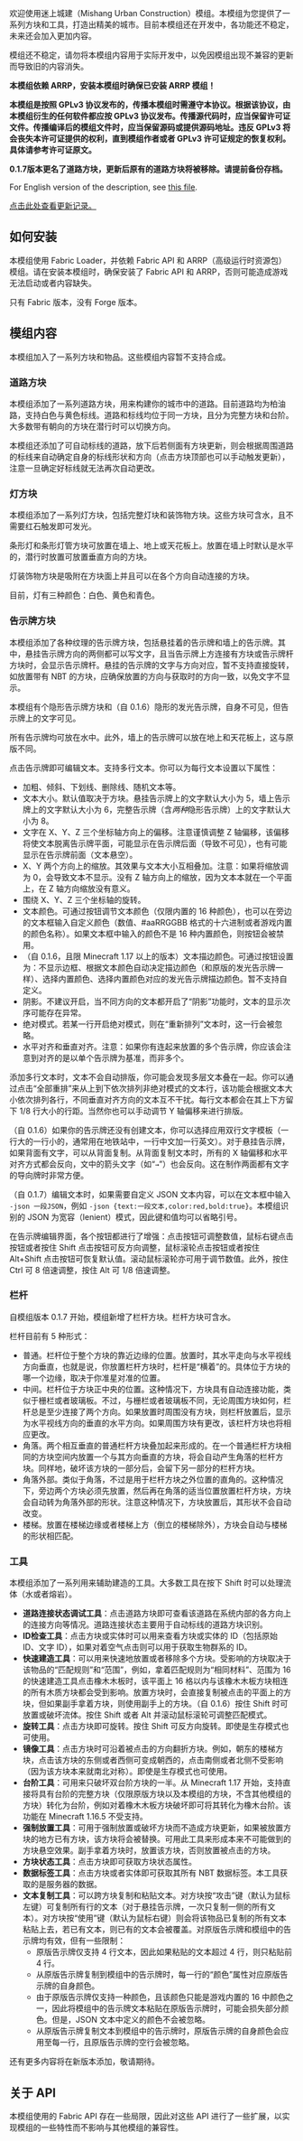 欢迎使用迷上城建（Mishang Urban Construction）模组。本模组为您提供了一系列方块和工具，打造出精美的城市。目前本模组还在开发中，各功能还不稳定，未来还会加入更加内容。

模组还不稳定，请勿将本模组内容用于实际开发中，以免因模组出现不兼容的更新而导致旧的内容消失。

**本模组依赖 ARRP，安装本模组时确保已安装 ARRP 模组！**

**本模组是按照 GPLv3 协议发布的，传播本模组时需遵守本协议。根据该协议，由本模组衍生的任何软件都应按 GPLv3 协议发布。传播源代码时，应当保留许可证文件。传播编译后的模组文件时，应当保留源码或提供源码地址。违反 GPLv3 将会丧失本许可证提供的权利，直到模组作者或者 GPLv3 许可证规定的恢复权利。具体请参考许可证原文。**

**0.1.7版本更名了道路方块，更新后原有的道路方块将被移除。请提前备份存档。**

For English version of the description, see [this file](README-en.md).

[点击此处查看更新记录。](UpdateLog.md)

## 如何安装

本模组使用 Fabric Loader，并依赖 Fabric API 和 ARRP（高级运行时资源包）模组。请在安装本模组时，确保安装了 Fabric API 和 ARRP，否则可能造成游戏无法启动或者内容缺失。

只有 Fabric 版本，没有 Forge 版本。

## 模组内容

本模组加入了一系列方块和物品。这些模组内容暂不支持合成。

### 道路方块

本模组添加了一系列道路方块，用来构建你的城市中的道路。目前道路均为柏油路，支持白色与黄色标线。道路和标线均位于同一方块，且分为完整方块和台阶。大多数带有朝向的方块在潜行时可以切换方向。

本模组还添加了可自动标线的道路，放下后若侧面有方块更新，则会根据周围道路的标线来自动确定自身的标线形状和方向（点击方块顶部也可以手动触发更新），注意一旦确定好标线就无法再次自动更改。

### 灯方块

本模组添加了一系列灯方块，包括完整灯块和装饰物方块。这些方块可含水，且不需要红石触发即可发光。

条形灯和条形灯管方块可放置在墙上、地上或天花板上。放置在墙上时默认是水平的，潜行时放置可放置垂直方向的方块。

灯装饰物方块是吸附在方块面上并且可以在各个方向自动连接的方块。

目前，灯有三种颜色：白色、黄色和青色。

### 告示牌方块

本模组添加了各种纹理的告示牌方块，包括悬挂着的告示牌和墙上的告示牌。其中，悬挂告示牌方向的两侧都可以写文字，且当告示牌上方连接有方块或告示牌杆方块时，会显示告示牌杆。悬挂的告示牌的文字与方向对应，暂不支持直接旋转，如放置带有 NBT 的方块，应确保放置的方向与获取时的方向一致，以免文字不显示。

本模组有个隐形告示牌方块和（自 0.1.6）隐形的发光告示牌，自身不可见，但告示牌上的文字可见。

所有告示牌均可放在水中。此外，墙上的告示牌可以放在地上和天花板上，这与原版不同。

点击告示牌即可编辑文本。支持多行文本。你可以为每行文本设置以下属性：

- 加粗、倾斜、下划线、删除线、随机文本等。
- 文本大小。默认值取决于方块。悬挂告示牌上的文字默认大小为 5，墙上告示牌上的文字默认大小为 6，完整告示牌（含*两种*隐形告示牌）上的文字默认大小为 8。
- 文字在 X、Y、Z 三个坐标轴方向上的偏移。注意谨慎调整 Z 轴偏移，该偏移将使文本脱离告示牌平面，可能显示在告示牌后面（导致不可见），也有可能显示在告示牌前面（文本悬空）。
- X、Y 两个方向上的缩放。其效果与文本大小互相叠加。注意：如果将缩放调为 0，会导致文本不显示。没有 Z 轴方向上的缩放，因为文本本就在一个平面上，在 Z 轴方向缩放没有意义。
- 围绕 X、Y、Z 三个坐标轴的旋转。
- 文本颜色。可通过按钮调节文本颜色（仅限内置的 16 种颜色），也可以在旁边的文本框输入自定义颜色（数值、#aaRRGGBB 格式的十六进制或者游戏内置的颜色名称）。如果文本框中输入的颜色不是 16 种内置颜色，则按钮会被禁用。
- （自 0.1.6，且限 Minecraft 1.17 以上的版本）文本描边颜色。可通过按钮设置为：不显示边框、根据文本颜色自动决定描边颜色（和原版的发光告示牌一样）、选择内置颜色、选择内置颜色对应的发光告示牌描边颜色。暂不支持自定义。
- 阴影。不建议开启，当不同方向的文本都开启了“阴影”功能时，文本的显示次序可能存在异常。
- 绝对模式。若某一行开启绝对模式，则在“重新排列”文本时，这一行会被忽略。
- 水平对齐和垂直对齐。注意：如果你有连起来放置的多个告示牌，你应该会注意到对齐的是以单个告示牌为基准，而非多个。

添加多行文本时，文本不会自动排版，你可能会发现多层文本叠在一起。你可以通过点击“全部重排”来从上到下依次排列非绝对模式的文本行，该功能会根据文本大小依次排列各行，不同垂直对齐方向的文本互不干扰。每行文本都会在其上下方留下 1/8 行大小的行距。当然你也可以手动调节 Y 轴偏移来进行排版。

（自 0.1.6）如果你的告示牌还没有创建文本，你可以选择应用双行文字模板（一行大的一行小的，通常用在地铁站中，一行中文加一行英文）。对于悬挂告示牌，如果背面有文字，可以从背面复制。从背面复制文本时，所有的 X 轴偏移和水平对齐方式都会反向，文中的箭头文字（如“`→`”）也会反向。这在制作两面都有文字的导向牌时非常方便。

（自 0.1.7）编辑文本时，如果需要自定义 JSON 文本内容，可以在文本框中输入 `-json 一段JSON`，例如 `-json {text:一段文本,color:red,bold:true}`。本模组识别的 JSON 为宽容（lenient）模式，因此键和值均可以省略引号。

在告示牌编辑界面，各个按钮都进行了增强：点击按钮可调整数值，鼠标右键点击按钮或者按住 Shift 点击按钮可反方向调整，鼠标滚轮点击按钮或者按住 Alt+Shift 点击按钮可恢复默认值。滚动鼠标滚轮亦可用于调节数值。此外，按住 Ctrl 可 8 倍速调整，按住 Alt 可 1/8 倍速调整。

### 栏杆

自模组版本 0.1.7 开始，模组新增了栏杆方块。栏杆方块可含水。

栏杆目前有 5 种形式：

- 普通。栏杆位于整个方块的靠近边缘的位置。放置时，其水平走向与水平视线方向垂直，也就是说，你放置栏杆方块时，栏杆是“横着”的。具体位于方块的哪一个边缘，取决于你准星对准的位置。
- 中间。栏杆位于方块正中央的位置。这种情况下，方块具有自动连接功能，类似于栅栏或者玻璃板。不过，与栅栏或者玻璃板不同，无论周围方块如何，栏杆总是至少连接了两个方向。如果放置时周围没有方块，则栏杆放置后，显示为水平视线方向的垂直的水平方向。如果周围方块有更改，该栏杆方块也将相应更改。
- 角落。两个相互垂直的普通栏杆方块叠加起来形成的。在一个普通栏杆方块相同的方块空间内放置一个与其方向垂直的方块，将会自动产生角落的栏杆方块。同样地，破坏该方块的一部分后，会留下另一部分的栏杆方块。
- 角落外部。类似于角落，不过是用于栏杆方块之外位置的直角的。这种情况下，旁边两个方块必须先放置，然后再在角落的适当位置放置栏杆方块，方块会自动转为角落外部的形状。注意这种情况下，方块放置后，其形状不会自动改变。
- 楼梯。放置在楼梯边缘或者楼梯上方（倒立的楼梯除外），方块会自动与楼梯的形状相匹配。

### 工具

本模组添加了一系列用来辅助建造的工具。大多数工具在按下 Shift 时可以处理流体（水或者熔岩）。

- **道路连接状态调试工具**：点击道路方块即可查看该道路在系统内部的各方向上的连接方向等情况。道路连接状态主要用于自动标线的道路方块识别。
- **ID检查工具**：点击方块或实体时可以用来查看方块或实体的 ID（包括原始 ID、文字 ID），如果对着空气点击则可以用于获取生物群系的 ID。
- **快速建造工具**：可以用来快速地放置或者移除多个方块。受影响的方块取决于该物品的“匹配规则”和“范围”，例如，拿着匹配规则为“相同材料”、范围为 16 的快速建造工具点击橡木木板时，该平面上 16 格以内与该橡木木板方块相连的所有木质方块都会受到影响。放置方块时，会直接复制被点击的平面上的方块，但如果副手拿着方块，则使用副手上的方块。（自 0.1.6）按住 Shift 时可放置或破坏流体。按住 Shift 或者 Alt 并滚动鼠标滚轮可调整匹配模式。
- **旋转工具**：点击方块即可旋转。按住 Shift 可反方向旋转。即使是生存模式也可使用。
- **镜像工具**：点击方块时可沿着被点击的方向翻折方块。例如，朝东的楼梯方块，点击该方块的东侧或者西侧可变成朝西的，点击南侧或者北侧不受影响（因为该方块本来就南北对称）。即使是生存模式也可使用。
- **台阶工具**：可用来只破坏双台阶方块的一半。从 Minecraft 1.17 开始，支持直接将具有台阶的完整方块（仅限原版方块以及本模组的方块，不含其他模组的方块）转化为台阶，例如对着橡木木板方块破坏即可将其转化为橡木台阶。该功能在 Minecraft 1.16.5 不受支持。
- **强制放置工具**：可用于强制放置或破坏方块而不造成方块更新，如果被放置方块的地方已有方块，该方块将会被替换。可用此工具来形成本来不可能做到的方块悬空效果。副手拿着方块时，放置该方块，否则放置被点击的方块。
- **方块状态工具**：点击方块即可获取方块状态属性。
- **数据标签工具**：点击方块或者实体即可获取其所有 NBT 数据标签。本工具获取的是服务器的数据。
- **文本复制工具**：可以跨方块复制和粘贴文本。对方块按“攻击”键（默认为鼠标左键）可复制所有行的文本（对于悬挂告示牌，一次只复制一侧的所有文本）。对方块按“使用”键（默认为鼠标右键）则会将该物品已复制的所有文本粘贴上去，若已有文本，则已有的文本会被覆盖。对原版告示牌和模组中的告示牌均有效，但有一些限制：
    - 原版告示牌仅支持 4 行文本，因此如果粘贴的文本超过 4 行，则只粘贴前 4 行。
    - 从原版告示牌复制到模组中的告示牌时，每一行的“颜色”属性对应原版告示牌的自身颜色。
    - 由于原版告示牌仅支持一种颜色，且该颜色只能是游戏内置的 16 中颜色之一，因此将模组中的告示牌文本粘贴在原版告示牌时，可能会损失部分颜色。但是，JSON 文本中定义的颜色不会被忽略。
    - 从原版告示牌复制文本到模组中的告示牌时，原版告示牌的自身颜色会应用至每一行，且原版告示牌的空行会被忽略。

还有更多内容将在新版本添加，敬请期待。

## 关于 API

本模组使用的 Fabric API 存在一些局限，因此对这些 API 进行了一些扩展，以实现模组的一些特性而不影响与其他模组的兼容性。